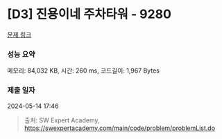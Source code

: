 # [D3] 진용이네 주차타워 - 9280 

[문제 링크](https://swexpertacademy.com/main/code/problem/problemDetail.do?contestProbId=AW9j74FacD0DFAUY) 

### 성능 요약

메모리: 84,032 KB, 시간: 260 ms, 코드길이: 1,967 Bytes

### 제출 일자

2024-05-14 17:46



> 출처: SW Expert Academy, https://swexpertacademy.com/main/code/problem/problemList.do